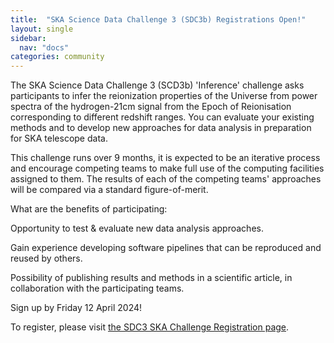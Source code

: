 ```yaml
---
title:  "SKA Science Data Challenge 3 (SDC3b) Registrations Open!"
layout: single
sidebar:
  nav: "docs"
categories: community
---
```

The SKA Science Data Challenge 3 (SCD3b) 'Inference' challenge asks participants to infer the reionization properties of the Universe from power spectra of the hydrogen-21cm signal from the Epoch of Reionisation corresponding to different redshift ranges. You can evaluate your existing methods and to develop new approaches for data analysis in preparation for SKA telescope data.    

This challenge runs over 9 months, it is expected to be an iterative process and encourage competing teams to make full use of the computing facilities assigned to them.  The results of each of the competing teams' approaches will be compared via a standard figure-of-merit. 

What are the benefits of participating:   

Opportunity to test & evaluate new data analysis approaches. 

Gain experience developing software pipelines that can be reproduced and reused by others. 

Possibility of publishing results and methods in a scientific article, in collaboration with the participating teams.  

Sign up by Friday 12 April 2024!    

To register, please visit [the SDC3 SKA Challenge Registration page](https://sdc3.skao.int/registration/inference).  
